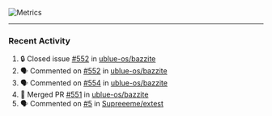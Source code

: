 ![Metrics](https://metrics.lecoq.io/KyleGospo?template=classic&base=header%2C%20activity%2C%20community%2C%20repositories%2C%20metadata&base.indepth=false&base.hireable=false&base.skip=false&config.timezone=America%2FLos_Angeles)

---
### Recent Activity
<!--START_SECTION:activity-->
1. 🔒 Closed issue [#552](https://github.com/ublue-os/bazzite/issues/552) in [ublue-os/bazzite](https://github.com/ublue-os/bazzite)
2. 🗣 Commented on [#552](https://github.com/ublue-os/bazzite/issues/552#issuecomment-1813875511) in [ublue-os/bazzite](https://github.com/ublue-os/bazzite)
3. 🗣 Commented on [#554](https://github.com/ublue-os/bazzite/issues/554#issuecomment-1813742186) in [ublue-os/bazzite](https://github.com/ublue-os/bazzite)
4. 🎉 Merged PR [#551](https://github.com/ublue-os/bazzite/pull/551) in [ublue-os/bazzite](https://github.com/ublue-os/bazzite)
5. 🗣 Commented on [#5](https://github.com/Supreeeme/extest/issues/5#issuecomment-1812938886) in [Supreeeme/extest](https://github.com/Supreeeme/extest)
<!--END_SECTION:activity-->
